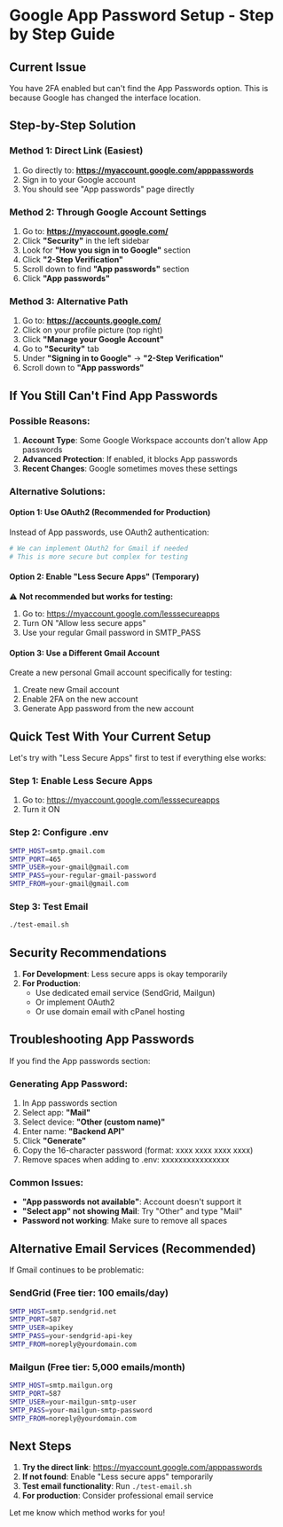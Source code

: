 # Google App Password Setup - Step by Step Guide

## Current Issue
You have 2FA enabled but can't find the App Passwords option. This is because Google has changed the interface location.

## Step-by-Step Solution

### Method 1: Direct Link (Easiest)
1. Go directly to: **https://myaccount.google.com/apppasswords**
2. Sign in to your Google account
3. You should see "App passwords" page directly

### Method 2: Through Google Account Settings
1. Go to: **https://myaccount.google.com/**
2. Click **"Security"** in the left sidebar
3. Look for **"How you sign in to Google"** section
4. Click **"2-Step Verification"**
5. Scroll down to find **"App passwords"** section
6. Click **"App passwords"**

### Method 3: Alternative Path
1. Go to: **https://accounts.google.com/**
2. Click on your profile picture (top right)
3. Click **"Manage your Google Account"**
4. Go to **"Security"** tab
5. Under **"Signing in to Google"** → **"2-Step Verification"**
6. Scroll down to **"App passwords"**

## If You Still Can't Find App Passwords

### Possible Reasons:
1. **Account Type**: Some Google Workspace accounts don't allow App passwords
2. **Advanced Protection**: If enabled, it blocks App passwords
3. **Recent Changes**: Google sometimes moves these settings

### Alternative Solutions:

#### Option 1: Use OAuth2 (Recommended for Production)
Instead of App passwords, use OAuth2 authentication:
```bash
# We can implement OAuth2 for Gmail if needed
# This is more secure but complex for testing
```

#### Option 2: Enable "Less Secure Apps" (Temporary)
⚠️ **Not recommended but works for testing:**
1. Go to: https://myaccount.google.com/lesssecureapps
2. Turn ON "Allow less secure apps"
3. Use your regular Gmail password in SMTP_PASS

#### Option 3: Use a Different Gmail Account
Create a new personal Gmail account specifically for testing:
1. Create new Gmail account
2. Enable 2FA on the new account
3. Generate App password from the new account

## Quick Test With Your Current Setup

Let's try with "Less Secure Apps" first to test if everything else works:

### Step 1: Enable Less Secure Apps
1. Go to: https://myaccount.google.com/lesssecureapps
2. Turn it ON

### Step 2: Configure .env
```bash
SMTP_HOST=smtp.gmail.com
SMTP_PORT=465
SMTP_USER=your-gmail@gmail.com
SMTP_PASS=your-regular-gmail-password
SMTP_FROM=your-gmail@gmail.com
```

### Step 3: Test Email
```bash
./test-email.sh
```

## Security Recommendations

1. **For Development**: Less secure apps is okay temporarily
2. **For Production**: 
   - Use dedicated email service (SendGrid, Mailgun)
   - Or implement OAuth2
   - Or use domain email with cPanel hosting

## Troubleshooting App Passwords

If you find the App passwords section:

### Generating App Password:
1. In App passwords section
2. Select app: **"Mail"** 
3. Select device: **"Other (custom name)"**
4. Enter name: **"Backend API"**
5. Click **"Generate"**
6. Copy the 16-character password (format: xxxx xxxx xxxx xxxx)
7. Remove spaces when adding to .env: xxxxxxxxxxxxxxxx

### Common Issues:
- **"App passwords not available"**: Account doesn't support it
- **"Select app" not showing Mail**: Try "Other" and type "Mail"
- **Password not working**: Make sure to remove all spaces

## Alternative Email Services (Recommended)

If Gmail continues to be problematic:

### SendGrid (Free tier: 100 emails/day)
```bash
SMTP_HOST=smtp.sendgrid.net
SMTP_PORT=587
SMTP_USER=apikey
SMTP_PASS=your-sendgrid-api-key
SMTP_FROM=noreply@yourdomain.com
```

### Mailgun (Free tier: 5,000 emails/month)
```bash
SMTP_HOST=smtp.mailgun.org
SMTP_PORT=587
SMTP_USER=your-mailgun-smtp-user
SMTP_PASS=your-mailgun-smtp-password
SMTP_FROM=noreply@yourdomain.com
```

## Next Steps

1. **Try the direct link**: https://myaccount.google.com/apppasswords
2. **If not found**: Enable "Less secure apps" temporarily
3. **Test email functionality**: Run `./test-email.sh`
4. **For production**: Consider professional email service

Let me know which method works for you!
